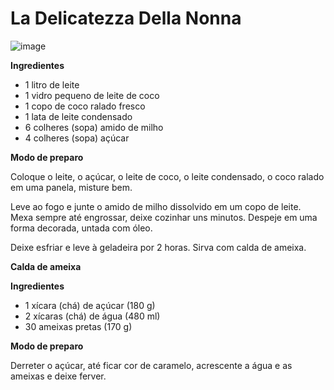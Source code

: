 # La Delicatezza Della Nonna

![image](https://user-images.githubusercontent.com/75401750/171997590-1e1a1b86-4ecf-43e1-a0b4-0d78581157c0.png)

**Ingredientes**

- 1 litro de leite
- 1 vidro pequeno de leite de coco
- 1 copo de coco ralado fresco
- 1 lata de leite condensado
- 6 colheres (sopa) amido de milho
- 4 colheres (sopa) açúcar

**Modo de preparo**

Coloque o leite, o açúcar, o leite de coco, o leite condensado, o coco ralado em uma panela, misture bem.

Leve ao fogo e junte o amido de milho dissolvido em um copo de leite. Mexa sempre até engrossar, deixe cozinhar uns minutos. Despeje em uma forma decorada, untada com óleo.

Deixe esfriar e leve à geladeira por 2 horas. Sirva com calda de ameixa.



**Calda de ameixa**

**Ingredientes**

- 1 xícara (chá) de açúcar (180 g)
- 2 xícaras (chá) de água (480 ml)
- 30 ameixas pretas (170 g)

**Modo de preparo**

Derreter o açúcar, até ficar cor de caramelo, acrescente a água e as ameixas e deixe ferver.



